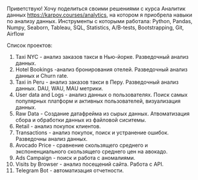 Приветствую!
Хочу поделиться своими решениями с курса Аналитик данных https://karpov.courses/analytics, на котором я приобрела навыки по анализу данных. Инструменты с которыми работала:
Python,
Pandas,
Numpy,
Seaborn,
Tableau,
SQL,
Statistics,
A/B-tests,
Bootstrapping,
Git,
Airflow

Список проектов:

1. Taxi NYC - анализ заказов такси в Нью-йорке. Разведочный анализ данных.
2. Hotel Bookings -анализ бронирования отелей. Разведочный анализ данных и Churn rate.
3. Taxi in Peru - анализ заказов такси в Перу. Разведочный анализ данных. DAU, WAU, MAU метрики.
4. User data and Logs - анализ данных о пользователях. Поиск самых популярных платформ и активных пользователей, визуализация данных.
5. Raw Data  - Создание датафрейма из сырых данных. Атвоматизация сбора и обработки данных из файловой сиситемы.
6. Retail - анализ покупок клиентов. 
7. Transactions - анализ покупок, поиск и устранение ошибок. Разведочны анализ данных.
8. Avocado Price - сравнение скользящего среднего и экспоненциального скользящего среднего цен на авокадо. 
9. Ads Campaign - поиск и работа с аномалиями.
10. Visits by Browser - анализ посещений сайта. Работа с API.
11. Telegram Bot - автоматизация отчетности.
